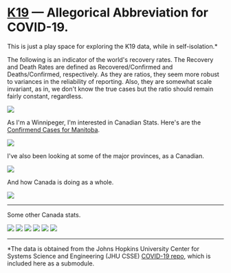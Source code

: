 # <a href="https://en.wikipedia.org/wiki/Soviet_submarine_K-19">K19</a> &mdash; Allegorical Abbreviation for COVID-19.

This is just a play space for exploring the K19 data, while in self-isolation.*

The following is an indicator of the world's recovery rates. The Recovery and Death Rates are defined as Recovered/Confirmed and Deaths/Confirmed, respectively. As they are ratios, they seem more robust to variances in the reliability of reporting. Also, they are somewhat scale invariant, as in, we don't know the true cases but the ratio should remain fairly constant, regardless.

<img src="https://github.com/rubiculite/K19/blob/master/plts/K19_World_Outcome_Rates.png">

As I'm a Winnipeger, I'm interested in Canadian Stats. Here's are the <a href="https://www.gov.mb.ca/covid19/index.html">Confirmend Cases for Manitoba</a>.

<img src="https://github.com/rubiculite/K19/blob/master/plts/canada/confirmed/K19_Manitoba_Confirmed.png">

I've also been looking at some of the major provinces, as a Canadian.

<img src="https://github.com/rubiculite/K19/blob/master/plts/canada/K19_Major_Canada_Province_Stats.png">

And how Canada is doing as a whole.

<img src="https://github.com/rubiculite/K19/blob/master/plts/canada/K19_Canada_Stats.png">


---

Some other Canada stats.

<img src="https://github.com/rubiculite/K19/blob/master/plts/canada/outcomes/K19_British_Columbia_Outcomes.png">

<img src="https://github.com/rubiculite/K19/blob/master/plts/canada/outcomes/K19_New_Brunswick_Outcomes.png">

<img src="https://github.com/rubiculite/K19/blob/master/plts/canada/outcomes/K19_Nova_Scotia_Outcomes.png">

<img src="https://github.com/rubiculite/K19/blob/master/plts/canada/outcomes/K19_Ontario_Outcomes.png">

<img src="https://github.com/rubiculite/K19/blob/master/plts/canada/outcomes/K19_Prince_Edward_Island_Outcomes.png">

<img src="https://github.com/rubiculite/K19/blob/master/plts/canada/outcomes/K19_Quebec_Outcomes.png">


---

*The data is obtained from the Johns Hopkins University Center for Systems Science and Engineering (JHU CSSE) <a href="https://github.com/CSSEGISandData/COVID-19">COVID-19 repo</a>, which is included here as a submodule.
